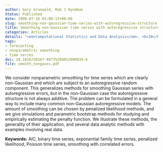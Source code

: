 ```yaml
---
author: Gary Grunwald, Rob J Hyndman
Status: Published
date: 1998-07-16 03:00:13+00:00
slug: smoothing-non-gaussian-time-series-with-autoregressive-structure
title: Smoothing non-Gaussian time series with autoregressive structure
categories: Articles
details: "<em>Computational Statistics and Data Analysis</em>, <b>28</b>, 171-191"
tags:
- forecasting
- nonparametric smoothing
- time series
doi: 10.1016/S0167-9473%2898%2900034-6
file: smooth_nongauss.pdf
---
```


We consider nonparametric smoothing for time series which are clearly non-Gaussian and which are subject to an autoregressive random component. This generalizes methods for smoothing Gaussian series with autoregressive errors, but in the non-Gaussian case the autoregressive structure is not always additive. The problem can be formulated in a general way to include many common non-Gaussian autoregressive models. The amount of smoothing can be chosen by penalized likelihood methods, and we give simulations and parametric bootstrap methods for studying and empirically estimating the penalty function. We illustrate these methods, the generality of their application, and several data analytic methods with examples involving real data.

**Keywords:** AIC, binary time series, exponential family time series, penalized likelihood, Poisson time series, smoothing with correlated errors.
